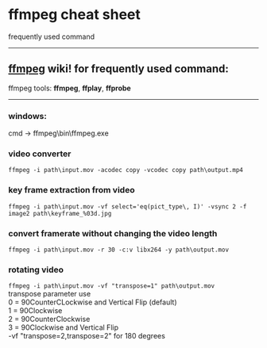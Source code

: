 # ffmpeg cheat sheet
frequently used command

***

## [ffmpeg](https://www.ffmpeg.org/) wiki! for frequently used command:
ffmpeg tools: **ffmpeg**, **ffplay**, **ffprobe**

***

### windows: 
cmd -> ffmpeg\bin\ffmpeg.exe

### video converter
`ffmpeg -i path\input.mov -acodec copy -vcodec copy path\output.mp4`

### key frame extraction from video
`ffmpeg -i path\input.mov -vf select='eq(pict_type\, I)' -vsync 2 -f image2 path\keyframe_%03d.jpg`

### convert framerate without changing the video length
`ffmpeg -i path\input.mov -r 30 -c:v libx264 -y path\output.mov`

### rotating video
`ffmpeg -i path\input.mov -vf "transpose=1" path\output.mov`  
transpose parameter use  
0 = 90CounterCLockwise and Vertical Flip (default)  
1 = 90Clockwise  
2 = 90CounterClockwise  
3 = 90Clockwise and Vertical Flip  
-vf "transpose=2,transpose=2" for 180 degrees  
